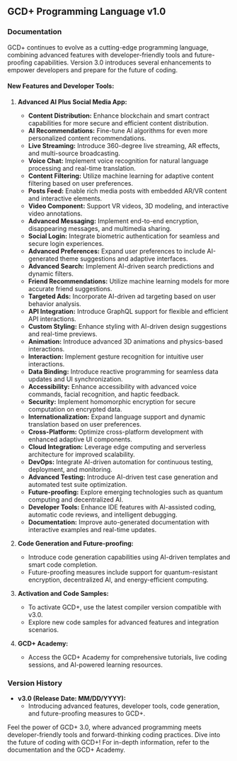  ## GCD+ Programming Language v1.0

### Documentation

GCD+ continues to evolve as a cutting-edge programming language, combining advanced features with developer-friendly tools and future-proofing capabilities. Version 3.0 introduces several enhancements to empower developers and prepare for the future of coding.

#### New Features and Developer Tools:

1. **Advanced AI Plus Social Media App:**
   - **Content Distribution:** Enhance blockchain and smart contract capabilities for more secure and efficient content distribution.
   - **AI Recommendations:** Fine-tune AI algorithms for even more personalized content recommendations.
   - **Live Streaming:** Introduce 360-degree live streaming, AR effects, and multi-source broadcasting.
   - **Voice Chat:** Implement voice recognition for natural language processing and real-time translation.
   - **Content Filtering:** Utilize machine learning for adaptive content filtering based on user preferences.
   - **Posts Feed:** Enable rich media posts with embedded AR/VR content and interactive elements.
   - **Video Component:** Support VR videos, 3D modeling, and interactive video annotations.
   - **Advanced Messaging:** Implement end-to-end encryption, disappearing messages, and multimedia sharing.
   - **Social Login:** Integrate biometric authentication for seamless and secure login experiences.
   - **Advanced Preferences:** Expand user preferences to include AI-generated theme suggestions and adaptive interfaces.
   - **Advanced Search:** Implement AI-driven search predictions and dynamic filters.
   - **Friend Recommendations:** Utilize machine learning models for more accurate friend suggestions.
   - **Targeted Ads:** Incorporate AI-driven ad targeting based on user behavior analysis.
   - **API Integration:** Introduce GraphQL support for flexible and efficient API interactions.
   - **Custom Styling:** Enhance styling with AI-driven design suggestions and real-time previews.
   - **Animation:** Introduce advanced 3D animations and physics-based interactions.
   - **Interaction:** Implement gesture recognition for intuitive user interactions.
   - **Data Binding:** Introduce reactive programming for seamless data updates and UI synchronization.
   - **Accessibility:** Enhance accessibility with advanced voice commands, facial recognition, and haptic feedback.
   - **Security:** Implement homomorphic encryption for secure computation on encrypted data.
   - **Internationalization:** Expand language support and dynamic translation based on user preferences.
   - **Cross-Platform:** Optimize cross-platform development with enhanced adaptive UI components.
   - **Cloud Integration:** Leverage edge computing and serverless architecture for improved scalability.
   - **DevOps:** Integrate AI-driven automation for continuous testing, deployment, and monitoring.
   - **Advanced Testing:** Introduce AI-driven test case generation and automated test suite optimization.
   - **Future-proofing:** Explore emerging technologies such as quantum computing and decentralized AI.
   - **Developer Tools:** Enhance IDE features with AI-assisted coding, automatic code reviews, and intelligent debugging.
   - **Documentation:** Improve auto-generated documentation with interactive examples and real-time updates.

2. **Code Generation and Future-proofing:**
   - Introduce code generation capabilities using AI-driven templates and smart code completion.
   - Future-proofing measures include support for quantum-resistant encryption, decentralized AI, and energy-efficient computing.

3. **Activation and Code Samples:**
   - To activate GCD+, use the latest compiler version compatible with v3.0.
   - Explore new code samples for advanced features and integration scenarios.

4. **GCD+ Academy:**
   - Access the GCD+ Academy for comprehensive tutorials, live coding sessions, and AI-powered learning resources.

### Version History
- **v3.0 (Release Date: MM/DD/YYYY):**
  - Introducing advanced features, developer tools, code generation, and future-proofing measures to GCD+.

Feel the power of GCD+ 3.0, where advanced programming meets developer-friendly tools and forward-thinking coding practices. Dive into the future of coding with GCD+! For in-depth information, refer to the documentation and the GCD+ Academy.
